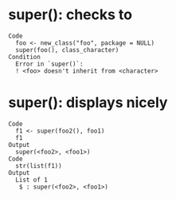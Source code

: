 # super(): checks to

    Code
      foo <- new_class("foo", package = NULL)
      super(foo(), class_character)
    Condition
      Error in `super()`:
      ! <foo> doesn't inherit from <character>

# super(): displays nicely

    Code
      f1 <- super(foo2(), foo1)
      f1
    Output
      super(<foo2>, <foo1>)
    Code
      str(list(f1))
    Output
      List of 1
       $ : super(<foo2>, <foo1>)

